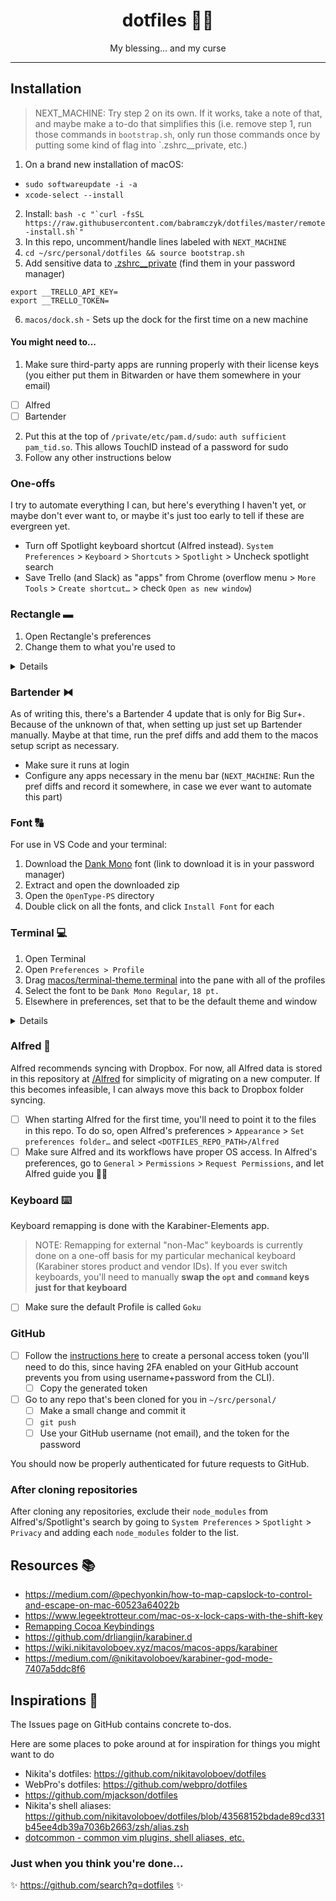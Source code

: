 <div align="center">
  <h1>dotfiles 👨‍💻</h1>
  <p>My blessing… and my curse
</div>

<hr />

## Installation

<!-- TODO: Figure out how to set up git credentials. Might have to do that before this step, or figure out some `curl` way to install this without git. See how others do it -->

> NEXT_MACHINE: Try step 2 on its own. If it works, take a note of that, and maybe make a to-do that simplifies this (i.e. remove step 1, run those commands in `bootstrap.sh`, only run those commands once by putting some kind of flag into `.zshrc\_\_private, etc.)

1. On a brand new installation of macOS:

<!-- softwareupdate: Updates and installs Apple software (like Safari, macOS, etc.) -->
<!-- xcode-select: Installs dev tools (like git, make, etc.) -->

- `sudo softwareupdate -i -a`
- `xcode-select --install`

2. Install: `` bash -c "`curl -fsSL https://raw.githubusercontent.com/babramczyk/dotfiles/master/remote-install.sh`" ``
1. In this repo, uncomment/handle lines labeled with `NEXT_MACHINE`
1. `cd ~/src/personal/dotfiles && source bootstrap.sh`
1. Add sensitive data to [.zshrc\_\_private](.zshrc__private) (find them in your password manager)

```shell
export __TRELLO_API_KEY=
export __TRELLO_TOKEN=
```

6. `macos/dock.sh` - Sets up the dock for the first time on a new machine

#### You might need to...

1. Make sure third-party apps are running properly with their license keys (you either put them in Bitwarden or have them somewhere in your email)

- [ ] Alfred
- [ ] Bartender

<!-- TODO: Automate this -->
2. Put this at the top of `/private/etc/pam.d/sudo`: `auth sufficient pam_tid.so`. This allows TouchID instead of a password for sudo
1. Follow any other instructions below

### One-offs

I try to automate everything I can, but here's everything I haven't yet, or maybe don't ever want to, or maybe it's just too early to tell if these are evergreen yet.

- Turn off Spotlight keyboard shortcut (Alfred instead). `System Preferences` > `Keyboard` > `Shortcuts` > `Spotlight` > Uncheck spotlight search
- Save Trello (and Slack) as "apps" from Chrome (overflow menu > `More Tools` > `Create shortcut…` > check `Open as new window`)

### Rectangle ▬

1. Open Rectangle's preferences
1. Change them to what you're used to

<details>
   This is done here because this keybinding changes a plist option where it's some data array, and I don't know exactly how to modify that correctly.
</details>

### Bartender ⧓

As of writing this, there's a Bartender 4 update that is only for Big Sur+. Because of the unknown of that, when setting up just set up Bartender manually. Maybe at that time, run the pref diffs and add them to the macos setup script as necessary.

- Make sure it runs at login
- Configure any apps necessary in the menu bar (`NEXT_MACHINE`: Run the pref diffs and record it somewhere, in case we ever want to automate this part)

### Font 🔠

For use in VS Code and your terminal:

1. Download the [Dank Mono](https://gumroad.com/l/dank-mono) font (link to download it is in your password manager)
2. Extract and open the downloaded zip
3. Open the `OpenType-PS` directory
4. Double click on all the fonts, and click `Install Font` for each

### Terminal 💻

1. Open Terminal
1. Open `Preferences > Profile`
1. Drag [macos/terminal-theme.terminal](macos/terminal-theme.terminal) into the pane with all of the profiles
1. Select the font to be `Dank Mono Regular`, `18 pt.`
1. Elsewhere in preferences, set that to be the default theme and window

<details>
   Terminal's preferences are weird and nested, and I don't want to deal with that right now, and who knows, maybe I switch to iTerm one day 😅. So this is fine for now.
</details>

### Alfred 🎩

Alfred recommends syncing with Dropbox. For now, all Alfred data is stored in this repository at [/Alfred](/Alfred) for simplicity of migrating on a new computer. If this becomes infeasible, I can always move this back to Dropbox folder syncing.

- [ ] When starting Alfred for the first time, you'll need to point it to the files in this repo. To do so, open Alfred's preferences > `Appearance` > `Set preferences folder…` and select `<DOTFILES_REPO_PATH>/Alfred`
- [ ] Make sure Alfred and its workflows have proper OS access. In Alfred's preferences, go to `General` > `Permissions` > `Request Permissions`, and let Alfred guide you 🧙‍♂️

### Keyboard ⌨️

Keyboard remapping is done with the Karabiner-Elements app.

> NOTE: Remapping for external "non-Mac" keyboards is currently done on a one-off basis for my particular mechanical keyboard (Karabiner stores product and vendor IDs). If you ever switch keyboards, you'll need to manually **swap the `opt` and `command` keys just for that keyboard**

- [ ] Make sure the default Profile is called `Goku`

### GitHub

- [ ] Follow the [instructions here](https://docs.github.com/en/free-pro-team@latest/github/authenticating-to-github/creating-a-personal-access-token) to create a personal access token (you'll need to do this, since having 2FA enabled on your GitHub account prevents you from using username+password from the CLI).
  - [ ] Copy the generated token
- [ ] Go to any repo that's been cloned for you in `~/src/personal/`
  - [ ] Make a small change and commit it
  - [ ] `git push`
  - [ ] Use your GitHub username (not email), and the token for the password

You should now be properly authenticated for future requests to GitHub.

### After cloning repositories

After cloning any repositories, exclude their `node_modules` from Alfred's/Spotlight's search by going to `System Preferences` > `Spotlight` > `Privacy` and adding each `node_modules` folder to the list.

## Resources 📚

- https://medium.com/@pechyonkin/how-to-map-capslock-to-control-and-escape-on-mac-60523a64022b
- https://www.legeektrotteur.com/mac-os-x-lock-caps-with-the-shift-key
- [Remapping Cocoa Keybindings](http://irreal.org/blog/?p=259)
- https://github.com/drliangjin/karabiner.d
- https://wiki.nikitavoloboev.xyz/macos/macos-apps/karabiner
- https://medium.com/@nikitavoloboev/karabiner-god-mode-7407a5ddc8f6

## Inspirations 📝

The Issues page on GitHub contains concrete to-dos.

Here are some places to poke around at for inspiration for things you might want to do

- Nikita's dotfiles: https://github.com/nikitavoloboev/dotfiles
- WebPro's dotfiles: https://github.com/webpro/dotfiles
- https://github.com/mjackson/dotfiles
- Nikita's shell aliases: https://github.com/nikitavoloboev/dotfiles/blob/43568152bdade89cd331b45ee4db39a7036b2663/zsh/alias.zsh
- [dotcommon - common vim plugins, shell aliases, etc.](https://github.com/Kharacternyk/dotcommon)

### Just when you think you're done...

✨ https://github.com/search?q=dotfiles ✨
